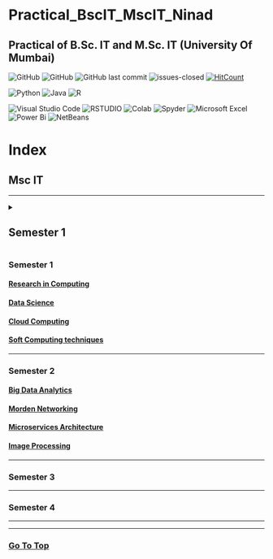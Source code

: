 # Practical_BscIT_MscIT_Ninad
## Practical of B.Sc. IT and M.Sc. IT (University Of Mumbai)

![GitHub](https://img.shields.io/github/stars/NinadKarlekar/Practical_BscIT_MscIT_Ninad?label=Stars)
![GitHub](https://img.shields.io/github/forks/NinadKarlekar/Practical_BscIT_MscIT_Ninad?label=Fork)
![GitHub last commit](https://img.shields.io/github/last-commit/NinadKarlekar/Practical_BscIT_MscIT_Ninad?logo=github)
![issues-closed](https://img.shields.io/github/issues-closed/NinadKarlekar/Practical_BscIT_MscIT_Ninad)
[![HitCount](http://hits.dwyl.com/NinadKarlekar/Practical_BscIT_MscIT_Ninad.svg)](http://hits.dwyl.com/NinadKarlekar/Practical_BscIT_MscIT_Ninad)

![Python](https://img.shields.io/badge/python-3670A0?style=for-the-badge&logo=python&logoColor=ffdd54)
![Java](https://img.shields.io/badge/java-%23ED8B00.svg?style=for-the-badge&logo=java&logoColor=white)
![R](https://img.shields.io/badge/r-%23276DC3.svg?style=for-the-badge&logo=r&logoColor=white)


![Visual Studio Code](https://img.shields.io/badge/Visual_Studio_Code-0078D4?style=for-the-badge&logo=visual%20studio%20code&logoColor=white)
![RSTUDIO](https://img.shields.io/badge/RStudio-75AADB?style=for-the-badge&logo=RStudio&logoColor=white)
![Colab](https://img.shields.io/badge/Colab-F9AB00?style=for-the-badge&logo=googlecolab&color=525252)
![Spyder](https://img.shields.io/badge/Spyder%20Ide-FF0000?style=for-the-badge&logo=spyder%20ide&logoColor=white)
![Microsoft Excel](https://img.shields.io/badge/Microsoft_Excel-217346?style=for-the-badge&logo=microsoft-excel&logoColor=white)
![Power Bi](https://img.shields.io/badge/power_bi-F2C811?style=for-the-badge&logo=powerbi&logoColor=black)
![NetBeans](https://img.shields.io/badge/apache%20netbeans-1B6AC6?style=for-the-badge&logo=apache%20netbeans%20IDE&logoColor=white)

# Index

## Msc IT

-----------------------

<details>
<summary><h2><b>Semester 1 </b></h2></summary>
<br>

#### [Research in Computing](/MscIT/Semester%201/Research_In_Computing/)
#### [Data Science](/MscIT/Semester%201/Data_Science/)
#### [Cloud Computing](/MscIT/Semester%201/Cloud_Computing/)
#### [Soft Computing techniques](/MscIT/Semester%201/Soft_Computing_Techniques/)


</details>

### **Semester 1**

#### [Research in Computing](/MscIT/Semester%201/Research_In_Computing/)
#### [Data Science](/MscIT/Semester%201/Data_Science/)
#### [Cloud Computing](/MscIT/Semester%201/Cloud_Computing/)
#### [Soft Computing techniques](/MscIT/Semester%201/Soft_Computing_Techniques/)

*************

### **Semester 2**

#### [Big Data Analytics](/MscIT/Semester%202/BigDataAnalytics/)
#### [Morden Networking](/MscIT/Semester%202/MordenNetworking/)
#### [Microservices Architecture](/MscIT/Semester%202/MicroservicesArchitecture/)
#### [Image Processing](/MscIT/Semester%202/ImageProcessing/)


******************

### **Semester 3**

*****************

### **Semester 4**


***********************
*********************

### [Go To Top](#practical_bscit_mscit_ninad)
